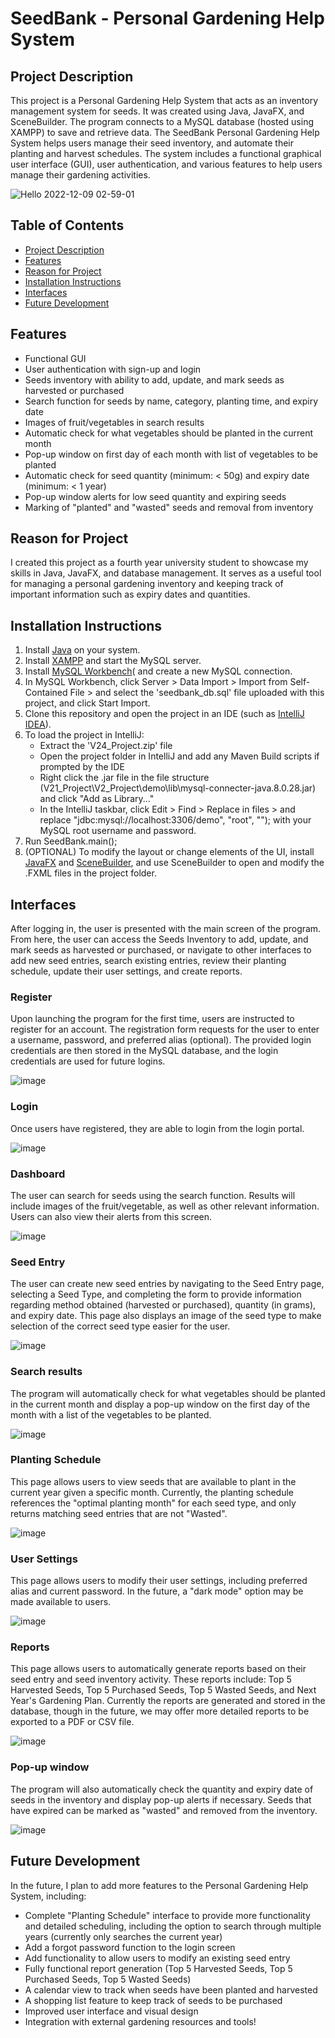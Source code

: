 # SeedBank - Personal Gardening Help System

## Project Description
This project is a Personal Gardening Help System that acts as an inventory management system for seeds. It was created using Java, JavaFX, and SceneBuilder. The program connects to a MySQL database (hosted using XAMPP) to save and retrieve data. The SeedBank Personal Gardening Help System helps users manage their seed inventory, and automate their planting and harvest schedules. The system includes a functional graphical user interface (GUI), user authentication, and various features to help users manage their gardening activities.

![Hello 2022-12-09 02-59-01](https://user-images.githubusercontent.com/81552207/206688621-23ed53a2-cb89-4259-a5e8-c1f4a3c55727.gif)

## Table of Contents

- [Project Description](#project-description)
- [Features](#features)
- [Reason for Project](#reason-for-project)
- [Installation Instructions](#installation-instructions)
- [Interfaces](#interfaces)
- [Future Development](#future-development)

## Features
* Functional GUI
* User authentication with sign-up and login
* Seeds inventory with ability to add, update, and mark seeds as harvested or purchased
* Search function for seeds by name, category, planting time, and expiry date
* Images of fruit/vegetables in search results
* Automatic check for what vegetables should be planted in the current month
* Pop-up window on first day of each month with list of vegetables to be planted
* Automatic check for seed quantity (minimum: < 50g) and expiry date (minimum: < 1 year)
* Pop-up window alerts for low seed quantity and expiring seeds
* Marking of "planted" and "wasted" seeds and removal from inventory

## Reason for Project
I created this project as a fourth year university student to showcase my skills in Java, JavaFX, and database management. It serves as a useful tool for managing a personal gardening inventory and keeping track of important information such as expiry dates and quantities.

## Installation Instructions
1. Install [Java](https://www.java.com/download/ie_manual.jsp) on your system.
2. Install [XAMPP](https://www.apachefriends.org/download.html) and start the MySQL server.
3. Install [MySQL Workbench](https://dev.mysql.com/downloads/workbench/)( and create a new MySQL connection.
4. In MySQL Workbench, click Server > Data Import > Import from Self-Contained File > and select the 'seedbank_db.sql' file uploaded with this project, and click Start Import.
5. Clone this repository and open the project in an IDE (such as [IntelliJ IDEA](https://www.jetbrains.com/idea/download/?fromIDE=)).
6. To load the project in IntelliJ:
    * Extract the 'V24_Project.zip' file
    * Open the project folder in IntelliJ and add any Maven Build scripts if prompted by the IDE
    * Right click the .jar file in the file structure (V21_Project\V2_Project\demo\lib\mysql-connecter-java.8.0.28.jar) and click "Add as Library..."
    * In the IntelliJ taskbar, click Edit > Find > Replace in files > and replace "jdbc:mysql://localhost:3306/demo", "root", ""); with your MySQL root username and password.
7. Run SeedBank.main();
8. (OPTIONAL) To modify the layout or change elements of the UI, install [JavaFX](https://gluonhq.com/products/javafx/) and [SceneBuilder](https://gluonhq.com/products/scene-builder/), and use SceneBuilder to open and modify the .FXML files in the project folder.

## Interfaces
After logging in, the user is presented with the main screen of the program. From here, the user can access the Seeds Inventory to add, update, and mark seeds as harvested or purchased, or navigate to other interfaces to add new seed entries, search existing entries, review their planting schedule, update their user settings, and create reports.

### Register
Upon launching the program for the first time, users are instructed to register for an account. The registration form requests for the user to enter a username, password, and preferred alias (optional). The provided login credentials are then stored in the MySQL database, and the login credentials are used for future logins.

![image](https://user-images.githubusercontent.com/81552207/206692959-20d6a865-a6bb-4697-a00a-1de27f4cf618.png)

### Login
Once users have registered, they are able to login from the login portal. 

![image](https://user-images.githubusercontent.com/81552207/206693229-d688d151-e03f-47a7-9518-0eb5db564aee.png)

### Dashboard
The user can search for seeds using the search function. Results will include images of the fruit/vegetable, as well as other relevant information. Users can also view their alerts from this screen.

![image](https://user-images.githubusercontent.com/81552207/206693378-5870bca1-db92-44da-8aa5-35ca3ddb2064.png)

### Seed Entry
The user can create new seed entries by navigating to the Seed Entry page, selecting a Seed Type, and completing the form to provide information regarding method obtained (harvested or purchased), quantity (in grams), and expiry date. This page also displays an image of the seed type to make selection of the correct seed type easier for the user. 

![image](https://user-images.githubusercontent.com/81552207/206690454-2b626035-4e3a-4bf3-a64a-300b20c94e45.png)

### Search results
The program will automatically check for what vegetables should be planted in the current month and display a pop-up window on the first day of the month with a list of the vegetables to be planted.

![image](https://user-images.githubusercontent.com/81552207/206690548-1e48f1ff-ceec-487f-a499-427e7660843c.png)

### Planting Schedule
This page allows users to view seeds that are available to plant in the current year given a specific month. Currently, the planting schedule references the "optimal planting month" for each seed type, and only returns matching seed entries that are not "Wasted".

![image](https://user-images.githubusercontent.com/81552207/206691758-fd7a6d38-4fe4-496e-a063-1901b7caa301.png)

### User Settings
This page allows users to modify their user settings, including preferred alias and current password. In the future, a "dark mode" option may be made available to users.

![image](https://user-images.githubusercontent.com/81552207/206691878-eb574afe-ab5e-4d52-9809-f4b1da40ab23.png)

### Reports
This page allows users to automatically generate reports based on their seed entry and seed inventory activity. These reports include: Top 5 Harvested Seeds, Top 5 Purchased Seeds, Top 5 Wasted Seeds, and Next Year's Gardening Plan. Currently the reports are generated and stored in the database, though in the future, we may offer more detailed reports to be exported to a PDF or CSV file.

![image](https://user-images.githubusercontent.com/81552207/206692124-5f654c66-dabd-40f3-a8cc-ec43b3fd52f4.png)

### Pop-up window
The program will also automatically check the quantity and expiry date of seeds in the inventory and display pop-up alerts if necessary. Seeds that have expired can be marked as "wasted" and removed from the inventory.

![image](https://user-images.githubusercontent.com/81552207/206692465-608da2c7-904b-4f67-9017-5bc2ef7bf338.png)

## Future Development
In the future, I plan to add more features to the Personal Gardening Help System, including:
* Complete "Planting Schedule" interface to provide more functionality and detailed scheduling, including the option to search through multiple years (currently only searches the current year)
* Add a forgot password function to the login screen
* Add functionality to allow users to modify an existing seed entry
* Fully functional report generation (Top 5 Harvested Seeds, Top 5 Purchased Seeds, Top 5 Wasted Seeds) 
* A calendar view to track when seeds have been planted and harvested
* A shopping list feature to keep track of seeds to be purchased
* Improved user interface and visual design
* Integration with external gardening resources and tools!

